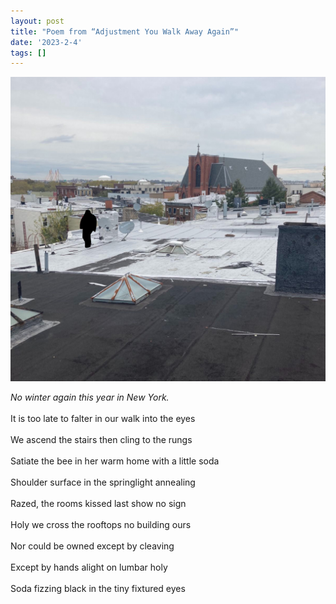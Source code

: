 ```yaml
---
layout: post
title: "Poem from “Adjustment You Walk Away Again”"
date: '2023-2-4'
tags: []
---
```


![roof](/assets/roof.jpeg)

<em>No winter again this year in New York.</em>
<br><br>
It is too late to falter in our walk into the eyes<br>
<br>
We ascend the stairs then cling to the rungs<br>
<br>
Satiate the bee in her warm home with a little soda<br>
<br>
Shoulder surface in the springlight annealing<br>
<br>
Razed, the rooms kissed last show no sign<br>
<br>
Holy we cross the rooftops no building ours<br>
<br>
Nor could be owned except by cleaving<br>
<br>
Except by hands alight on lumbar holy<br>
<br>
Soda fizzing black in the tiny fixtured eyes